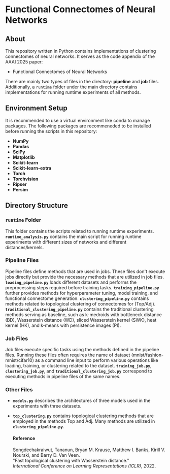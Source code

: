 # Functional Connectomes of Neural Networks

## About

This repository written in Python contains implementations of clustering connectomes of neural networks. It serves as the code appendix of the AAAI 2025 paper:
- Functional Connectomes of Neural Networks

There are mainly two types of files in the directory: **pipeline** and **job** files. Additionally, a `runtime` folder under the main directory contains implementations for running runtime experiments of all methods.

## Environment Setup
It is recommended to use a virtual environment like conda to manage packages. The following packages are recommeneded to be installed before running the scripts in this repository:

- **NumPy**
- **Pandas**
- **SciPy**
- **Matplotlib**
- **Scikit-learn**
- **Scikit-learn-extra**
- **Torch**
- **Torchvision**
- **Ripser**
- **Persim**

## Directory Structure

### `runtime` Folder
This folder contains the scripts related to running runtime experiments. **`runtime_analysis.py`** contains the main script for running runtime experiments with different sizes of networks and different distances/kernels.

### Pipeline Files
Pipeline files define methods that are used in jobs. These files don't execute jobs directly but provide the necessary methods that are utilized in job files. **`loading_pipeline.py`** loads different datasets and performs the preprocessing steps required before training tasks. **`training_pipeline.py`** further provides methods for hyperparameter tuning, model training, and functional connectome generation. **`clustering_pipeline.py`** contains methods related to topological clustering of connectomes for (Top/Adj). **`traditional_clustering_pipeline.py`** contains the traditional clustering methods serving as baseline, such as k-medroids with bottleneck distance (BD), Wasserstein distance (WD), sliced Wasserstein kernel (SWK), heat kernel (HK), and k-means with persistence images (PI).

### Job Files
Job files execute specific tasks using the methods defined in the pipeline files. Running these files often requires the name of dataset (mnist/fashion-mnist/cifar10) as a command line input to perform various operations like loading, training, or clustering related to the dataset. **`training_job.py`**, **`clustering_job.py`**, and **`traditional_clustering_job.py`** correspond to executing methods in pipeline files of the same names.

### Other Files
- **`models.py`** describes the architectures of three models used in the experiments with three datasets. 
- **`top_clustering.py`** contains topological clustering methods that are employed in the methods Top and Adj. Many methods are utilized in **`clustering_pipeline.py`**.

    #### Reference
    Songdechakraiwut, Tananun, Bryan M. Krause, Matthew I. Banks, Kirill V. Nourski, and Barry D. Van Veen.  
    "Fast topological clustering with Wasserstein distance."  
    *International Conference on Learning Representations (ICLR)*, 2022.

